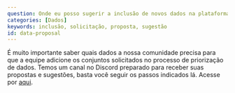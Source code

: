 ```yaml
---
question: Onde eu posso sugerir a inclusão de novos dados na plataforma?
categories: [Dados]
keywords: inclusão, solicitação, proposta, sugestão
id: data-proposal
---
```


É muito importante saber quais dados a nossa comunidade precisa para que a equipe adicione os conjuntos solicitados no processo de priorização de dados. Temos um canal no Discord preparado para receber suas propostas e sugestões, basta você seguir os passos indicados lá. Acesse por [aqui](https://discord.gg/huKWpsVYx4).
